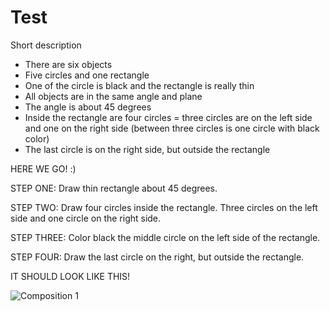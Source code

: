# Test


Short description

- There are six objects
- Five circles and one rectangle
- One of the circle is black and the rectangle is really thin
- All objects are in the same angle and plane
- The angle is about 45 degrees
- Inside the rectangle are four circles = three circles are on the left side and one on the right side (between three circles is one circle with black color)
- The last circle is on the right side, but outside the rectangle

HERE WE GO! :)

STEP ONE:
Draw thin rectangle about 45 degrees.

STEP TWO:
Draw four circles inside the rectangle. Three circles on the left side and one circle on the right side.

STEP THREE:
Color black the middle circle on the left side of the rectangle.

STEP FOUR:
Draw the last circle on the right, but outside the rectangle.

IT SHOULD LOOK LIKE THIS!

![Composition 1](https://jgagne.github.io/ajovt3-zs21-vskk/img/00-composition/01-comp.png)
